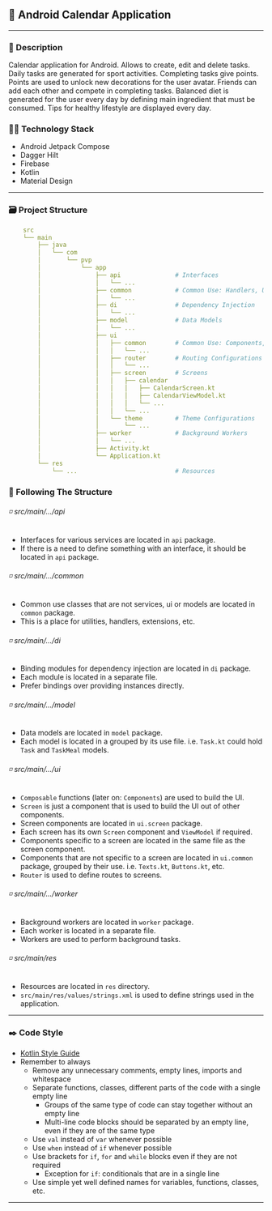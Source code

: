 ## 📱 Android Calendar Application

---

### 🧾 Description

<p>
 Calendar application for Android. Allows to create, edit and delete tasks. Daily tasks are generated for sport activities. Completing tasks give points. Points are used to unlock new decorations for the user avatar. Friends can add each other and compete in completing tasks. Balanced diet is generated for the user every day by defining main ingredient that must be consumed. Tips for healthy lifestyle are displayed every day.
</p>

### 🧑‍💻 Technology Stack

- Android Jetpack Compose
- Dagger Hilt
- Firebase
- Kotlin
- Material Design

---

### 🗃️ Project Structure

```yaml
    src
    └── main
        ├── java
        │   └── com
        │       └── pvp
        │           └── app
        │               ├── api               # Interfaces
        │               │   └── ...
        │               ├── common            # Common Use: Handlers, Utilities, ...
        │               │   └── ...
        │               ├── di                # Dependency Injection
        │               │   └── ...
        │               ├── model             # Data Models
        │               │   └── ...
        │               ├── ui
        │               │   ├── common        # Common Use: Components, Handlers, Utilities, ...
        │               │   │   └── ...
        │               │   ├── router        # Routing Configurations
        │               │   │   └── ...
        │               │   ├── screen        # Screens
        │               │   │   ├── calendar
        │               │   │   │   ├── CalendarScreen.kt
        │               │   │   │   ├── CalendarViewModel.kt
        │               │   │   │   └── ...
        │               │   │   └── ...
        │               │   └── theme         # Theme Configurations
        │               │       └── ...
        │               ├── worker            # Background Workers
        │               │   └── ...
        │               ├── Activity.kt
        │               └── Application.kt
        └── res
            └── ...                           # Resources
```

### 📎 Following The Structure

###### ◽ src/main/.../api
- Interfaces for various services are located in `api` package.
- If there is a need to define something with an interface, it should be located in `api` package.

###### ◽ src/main/.../common
- Common use classes that are not services, ui or models are located in `common` package.
- This is a place for utilities, handlers, extensions, etc.

###### ◽ src/main/.../di
- Binding modules for dependency injection are located in `di` package.
- Each module is located in a separate file.
- Prefer bindings over providing instances directly.

###### ◽ src/main/.../model
- Data models are located in `model` package.
- Each model is located in a grouped by its use file. i.e. `Task.kt` could hold `Task`
  and `TaskMeal` models.

###### ◽ src/main/.../ui
- `Composable` functions (later on: `Components`) are used to build the UI.
- `Screen` is just a component that is used to build the UI out of other components.
- Screen components are located in `ui.screen` package.
- Each screen has its own `Screen` component and `ViewModel` if required.
- Components specific to a screen are located in the same file as the screen component.
- Components that are not specific to a screen are located in `ui.common` package, grouped by their
  use. i.e. `Texts.kt`, `Buttons.kt`, etc.
- `Router` is used to define routes to screens.

###### ◽ src/main/.../worker
- Background workers are located in `worker` package.
- Each worker is located in a separate file.
- Workers are used to perform background tasks.

###### ◽ src/main/res
- Resources are located in `res` directory.
- `src/main/res/values/strings.xml` is used to define strings used in the application.

---

### ✒️ Code Style
- [Kotlin Style Guide](https://developer.android.com/kotlin/style-guide)
- Remember to always
  - Remove any unnecessary comments, empty lines, imports and whitespace
  - Separate functions, classes, different parts of the code with a single empty line
    - Groups of the same type of code can stay together without an empty line
    - Multi-line code blocks should be separated by an empty line, even if they are of the same type
  - Use `val` instead of `var` whenever possible
  - Use `when` instead of `if` whenever possible
  - Use brackets for `if`, `for` and `while` blocks even if they are not required
    - Exception for `if`: conditionals that are in a single line
  - Use simple yet well defined names for variables, functions, classes, etc.

---